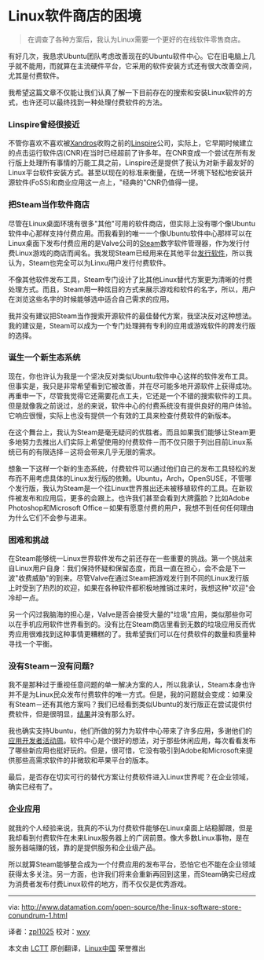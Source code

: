 Linux软件商店的困境
================================================================================
> 在调查了各种方案后，我认为Linux需要一个更好的在线软件零售商店。

有好几次，我恳求Ubuntu团队考虑改善现在的Ubuntu软件中心。它在旧电脑上几乎就不能用，而就算在主流硬件平台，它采用的软件安装方式还有很大改善空间，尤其是付费软件。

我希望这篇文章不仅能让我们认真了解一下目前存在的搜索和安装Linux软件的方式，也许还可以最终找到一种处理付费软件的方法。

### Linspire曾经很接近 ###

不管你喜欢不喜欢被[Xandros][2]收购之前的[Linspire][1]公司，实际上，它早期时候建立的点击运行软件店(CNR)在当时已经超前了许多年。在CNR变成一个尝试在所有发行版上处理所有事情的万能工具之前，Linspire还是提供了我认为对新手最友好的Linux平台软件安装方式。甚至以现在的标准来衡量，在统一环境下轻松地安装开源软件(FoSS)和商业应用这一点上，"经典的"CNR仍值得一提。

### 把Steam当作软件商店 ###

尽管在Linux桌面环境有很多"其他"可用的软件商店，但实际上没有哪个像Ubuntu软件中心那样支持付费应用。而我看到的唯一一个像Ubuntu软件中心那样可以在Linux桌面下发布付费应用的是Valve公司的[Steam][3]数字软件管理器，作为发行付费Linux游戏的商店而闻名。我发现Steam已经用来在其他平台[发行软件][4]，所以我认为，Steam也完全可以为Linxu用户发行付费软件。

不像其他软件发布工具，Steam专门设计了比其他Linux替代方案更为清晰的付费处理方式。而且，Steam用一种炫目的方式来展示游戏和软件的名字，所以，用户在浏览这些名字的时候能够选中适合自己需求的应用。

我并没有建议把Steam当作搜索开源软件的最佳替代方案，我坚决反对这种想法。我的建议是，Steam可以成为一个专门处理拥有专利的应用或游戏软件的跨发行版的选择。

### 诞生一个新生态系统 ###

现在，你也许认为我是一个坚决反对类似Ubuntu软件中心这样的软件发布工具。但事实是，我只是非常希望看到它被改善，并在尽可能多地开源软件上获得成功。再重申一下，尽管我觉得它还需要花点工夫，它还是一个不错的搜索软件的工具。但是就像我之前说过，总的来说，软件中心的付费系统没有提供良好的用户体验。它响应很慢，实际上也没有提供一个有效的工具来检查付费软件的新版本。

在这个舞台上，我认为Steam是毫无疑问的优胜者。而且如果我们能够让Steam更多地努力去推出人们实际上希望使用的付费软件－而不仅只限于列出目前Linux系统已有的有限选择－这将会带来几乎无限的需求。

想象一下这样一个新的生态系统，付费软件可以通过他们自己的发布工具轻松的发布而不用考虑具体的Linux发行版的依赖。Ubuntu，Arch，OpenSUSE，不管哪个发行版，我认为Steam是一个往Linux世界推出还未被移植软件的工具。在新软件被发布和应用后，更多的会跟上。也许我们甚至会看到大牌露脸？比如Adobe Photoshop和Microsoft Office－如果有愿意付费的用户，我想不到任何任何理由为什么它们不会参与进来。

### 困难和挑战 ###

在Steam能够统一Linux世界软件发布之前还存在一些重要的挑战。第一个挑战来自Linux用户自身：我们保持怀疑和保留态度，而且一直在担心，会不会是下一波"收费威胁"的到来。尽管Valve在通过Steam把游戏发行到不同的Linux发行版上时受到了热烈的欢迎，如果在各种软件都积极地推销过来时，我想这种"欢迎"会冷却一点。

另一个闪过我脑海的担心是，Valve是否会接受大量的"垃圾"应用，类似那些你可以在手机应用软件世界看到的。没有比在Steam商店里看到无数的垃圾应用反而优秀应用很难找到这种事情更糟糕的了。我希望我们可以在付费软件的数量和质量种寻找一个平衡。

### 没有Steam－没有问题? ###

我不是那种过于重视任意问题的单一解决方案的人，所以我承认，Steam本身也许并不是为Linux民众发布付费软件的唯一方式。但是，我的问题就会变成：如果没有Steam－还有其他方案吗？我们已经看到类似Ubuntu的发行版正在尝试提供付费软件，但是很明显，[结果][5]并没有那么好。

我也确实支持Ubuntu，他们所做的努力为软件中心带来了许多应用，多谢他们的[应用开发者活动周][6]。软件中心是个很好的想法，对于那些休闲应用，每次看看发布了哪些新应用也挺好玩的。但是，很可惜，它没有吸引到Adobe和Microsoft来提供那些高需求软件的非微软和苹果平台的版本。

最后，是否存在切实可行的替代方案让付费软件进入Linux世界呢？在企业领域，确实已经有了。

### 企业应用 ###

就我的个人经验来说，我真的不认为付费软件能够在Linux桌面上站稳脚跟，但是我却看到付费软件在未来Linux服务器上的广阔前景。像大多数Linux事物，是在服务器端赚的钱，靠的是提供服务和企业级产品。

所以就算Steam能够整合成为一个付费应用的发布平台，恐怕它也不能在企业领域获得太多关注。另一方面，也许我们将来会重新再回到这里，而Steam确实已经成为消费者发布付费Linux软件的地方，而不仅仅是优秀游戏。

--------------------------------------------------------------------------------

via: http://www.datamation.com/open-source/the-linux-software-store-conundrum-1.html

译者：[zpl1025](https://github.com/zpl1025) 校对：[wxy](https://github.com/wxy)

本文由 [LCTT](https://github.com/LCTT/TranslateProject) 原创翻译，[Linux中国](http://linux.cn/) 荣誉推出

[1]:http://en.wikipedia.org/wiki/Linspire
[2]:http://en.wikipedia.org/wiki/Xandros
[3]:http://en.wikipedia.org/wiki/Steam_(software)
[4]:http://store.steampowered.com/software/
[5]:http://developer.ubuntu.com/2013/04/top-10-ubuntu-app-downloads-for-march/
[6]:http://developer.ubuntu.com/2013/12/ubuntu-app-developer-week-call-for-papers/
